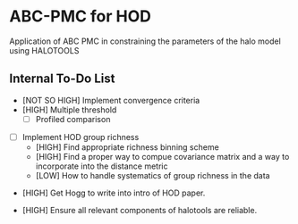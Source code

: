 # ABC-PMC for HOD 

Application of ABC PMC in constraining the parameters of the halo model using HALOTOOLS

## Internal To-Do List

- [NOT SO HIGH] Implement convergence criteria
- [HIGH] Multiple threshold
    * [ ] Profiled comparison
- [ ] Implement HOD group richness
    * [HIGH] Find appropriate richness binning scheme
    * [HIGH] Find a proper way to compue covariance matrix and a way to incorporate into the distance metric
    * [LOW] How to handle systematics of group richness in the data

- [HIGH] Get Hogg to write into intro of HOD paper.

- [HIGH] Ensure all relevant components of halotools are reliable.

